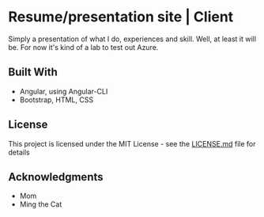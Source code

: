 # Resume/presentation site | Client

Simply a presentation of what I do, experiences and skill. Well, at least it will be. For now it's kind of a lab to test out Azure.

## Built With

* Angular, using Angular-CLI
* Bootstrap, HTML, CSS

## License

This project is licensed under the MIT License - see the [LICENSE.md](LICENSE.md) file for details

## Acknowledgments

* Mom
* Ming the Cat
